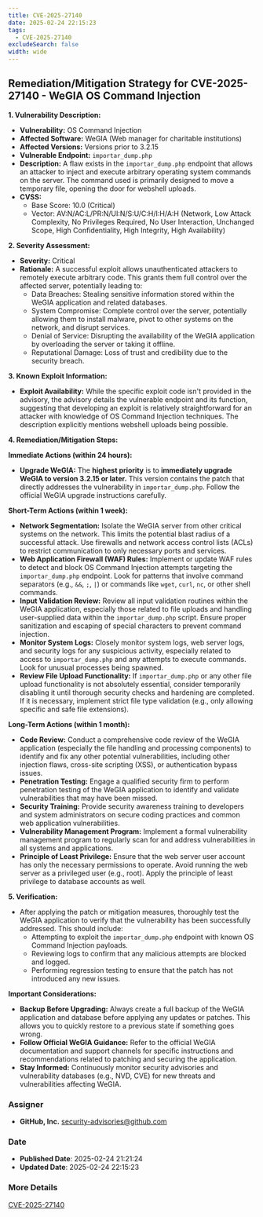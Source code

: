 ```yaml
---
title: CVE-2025-27140
date: 2025-02-24 22:15:23
tags:
  - CVE-2025-27140
excludeSearch: false
width: wide
---
```


## Remediation/Mitigation Strategy for CVE-2025-27140 - WeGIA OS Command Injection

**1. Vulnerability Description:**

*   **Vulnerability:** OS Command Injection
*   **Affected Software:** WeGIA (Web manager for charitable institutions)
*   **Affected Versions:** Versions prior to 3.2.15
*   **Vulnerable Endpoint:** `importar_dump.php`
*   **Description:**  A flaw exists in the `importar_dump.php` endpoint that allows an attacker to inject and execute arbitrary operating system commands on the server. The command used is primarily designed to move a temporary file, opening the door for webshell uploads.
*   **CVSS:**
    *   Base Score: 10.0 (Critical)
    *   Vector: AV:N/AC:L/PR:N/UI:N/S:U/C:H/I:H/A:H (Network, Low Attack Complexity, No Privileges Required, No User Interaction, Unchanged Scope, High Confidentiality, High Integrity, High Availability)

**2. Severity Assessment:**

*   **Severity:** Critical
*   **Rationale:**  A successful exploit allows unauthenticated attackers to remotely execute arbitrary code. This grants them full control over the affected server, potentially leading to:
    *   Data Breaches: Stealing sensitive information stored within the WeGIA application and related databases.
    *   System Compromise: Complete control over the server, potentially allowing them to install malware, pivot to other systems on the network, and disrupt services.
    *   Denial of Service:  Disrupting the availability of the WeGIA application by overloading the server or taking it offline.
    *   Reputational Damage:  Loss of trust and credibility due to the security breach.

**3. Known Exploit Information:**

*   **Exploit Availability:**  While the specific exploit code isn't provided in the advisory, the advisory details the vulnerable endpoint and its function, suggesting that developing an exploit is relatively straightforward for an attacker with knowledge of OS Command Injection techniques. The description explicitly mentions webshell uploads being possible.

**4. Remediation/Mitigation Steps:**

**Immediate Actions (within 24 hours):**

*   **Upgrade WeGIA:** The **highest priority** is to **immediately upgrade WeGIA to version 3.2.15 or later.** This version contains the patch that directly addresses the vulnerability in `importar_dump.php`.  Follow the official WeGIA upgrade instructions carefully.

**Short-Term Actions (within 1 week):**

*   **Network Segmentation:** Isolate the WeGIA server from other critical systems on the network. This limits the potential blast radius of a successful attack.  Use firewalls and network access control lists (ACLs) to restrict communication to only necessary ports and services.
*   **Web Application Firewall (WAF) Rules:** Implement or update WAF rules to detect and block OS Command Injection attempts targeting the `importar_dump.php` endpoint.  Look for patterns that involve command separators (e.g., `&&`, `;`, `|`) or commands like `wget`, `curl`, `nc`, or other shell commands.
*   **Input Validation Review:** Review all input validation routines within the WeGIA application, especially those related to file uploads and handling user-supplied data within the `importar_dump.php` script. Ensure proper sanitization and escaping of special characters to prevent command injection.
*   **Monitor System Logs:**  Closely monitor system logs, web server logs, and security logs for any suspicious activity, especially related to access to `importar_dump.php` and any attempts to execute commands. Look for unusual processes being spawned.
*   **Review File Upload Functionality:**  If `importar_dump.php` or any other file upload functionality is not absolutely essential, consider temporarily disabling it until thorough security checks and hardening are completed.  If it is necessary, implement strict file type validation (e.g., only allowing specific and safe file extensions).

**Long-Term Actions (within 1 month):**

*   **Code Review:** Conduct a comprehensive code review of the WeGIA application (especially the file handling and processing components) to identify and fix any other potential vulnerabilities, including other injection flaws, cross-site scripting (XSS), or authentication bypass issues.
*   **Penetration Testing:** Engage a qualified security firm to perform penetration testing of the WeGIA application to identify and validate vulnerabilities that may have been missed.
*   **Security Training:**  Provide security awareness training to developers and system administrators on secure coding practices and common web application vulnerabilities.
*   **Vulnerability Management Program:** Implement a formal vulnerability management program to regularly scan for and address vulnerabilities in all systems and applications.
*   **Principle of Least Privilege:**  Ensure that the web server user account has only the necessary permissions to operate. Avoid running the web server as a privileged user (e.g., root).  Apply the principle of least privilege to database accounts as well.

**5. Verification:**

*   After applying the patch or mitigation measures, thoroughly test the WeGIA application to verify that the vulnerability has been successfully addressed. This should include:
    *   Attempting to exploit the `importar_dump.php` endpoint with known OS Command Injection payloads.
    *   Reviewing logs to confirm that any malicious attempts are blocked and logged.
    *   Performing regression testing to ensure that the patch has not introduced any new issues.

**Important Considerations:**

*   **Backup Before Upgrading:**  Always create a full backup of the WeGIA application and database before applying any updates or patches.  This allows you to quickly restore to a previous state if something goes wrong.
*   **Follow Official WeGIA Guidance:** Refer to the official WeGIA documentation and support channels for specific instructions and recommendations related to patching and securing the application.
*   **Stay Informed:**  Continuously monitor security advisories and vulnerability databases (e.g., NVD, CVE) for new threats and vulnerabilities affecting WeGIA.

### Assigner
- **GitHub, Inc.** <security-advisories@github.com>

### Date
- **Published Date**: 2025-02-24 21:21:24
- **Updated Date**: 2025-02-24 22:15:23

### More Details
[CVE-2025-27140](https://www.cvedetails.com/cve/CVE-2025-27140)